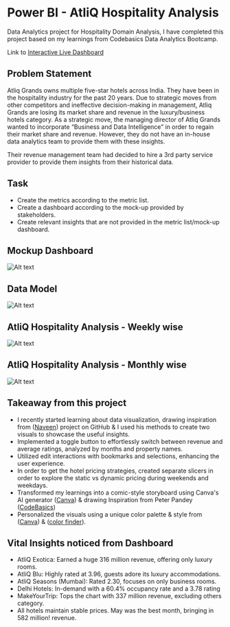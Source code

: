 
# Power BI - AtliQ Hospitality Analysis 

Data Analytics project for Hospitality Domain Analysis, I have completed this project based on my learnings from Codebasics Data Analytics Bootcamp.

Link to [Interactive Live Dashboard](https://www.novypro.com/project/atliq-hospitality-analysis---codebasics-data-analytics-bootcamp-power-bi)

## Problem Statement

Atliq Grands owns multiple five-star hotels across India. They have been in the hospitality industry for the past 20 years. Due to strategic moves from other competitors and ineffective decision-making in management, Atliq Grands are losing its market share and revenue in the luxury/business hotels category. As a strategic move, the managing director of Atliq Grands wanted to incorporate “Business and Data Intelligence” in order to regain their market share and revenue. However, they do not have an in-house data analytics team to provide them with these insights.

Their revenue management team had decided to hire a 3rd party service provider to provide them insights from their historical data.
## Task

- Create the metrics according to the metric list.
- Create a dashboard according to the mock-up provided by stakeholders.
- Create relevant insights that are not provided in the metric list/mock-up dashboard.


## Mockup Dashboard

![Alt text](https://user-images.githubusercontent.com/114329084/271995019-66c31d9a-cf9f-4de4-8d6a-9f02858f9cf8.png)
## Data Model

![Alt text](https://user-images.githubusercontent.com/114329084/271995774-eaf998e2-fc76-4b9a-969c-2e4a2d429f26.png)
## AtliQ Hospitality Analysis - Weekly wise

![Alt text](https://user-images.githubusercontent.com/114329084/272148497-676ed438-89e3-486d-8e9f-61c70f291f95.png)
## AtliQ Hospitality Analysis - Monthly wise
![Alt text](https://user-images.githubusercontent.com/114329084/272148839-9122ac76-e130-4521-baf2-752d94945d87.png)
## Takeaway from this project

- I recently started learning about data visualization, drawing inspiration from ([Naveen](https://github.com/Naveen-S6/AtliQ_Hospitality_Analysis_PowerBI)) project on GitHub & I used his methods to create two visuals to showcase the useful insights.
- Implemented a toggle button to effortlessly switch between revenue and average ratings, analyzed by months and property names.
- Utilized edit interactions with bookmarks and selections, enhancing the user experience.
- In order to get the hotel pricing strategies, created separate slicers in order to explore the static vs dynamic pricing during weekends and weekdays.
- Transformed my learnings into a comic-style storyboard using Canva's AI generator ([Canva](https://www.canva.com/)) & drawing Inspiration from Peter Pandey ([CodeBasics](https://codebasics.io/))
- Personalized the visuals using a unique color palette & style from ([Canva](https://www.canva.com/colors/color-palette-generator/)) & ([color finder](https://imagecolorfinder.com/)).

## Vital Insights noticed from Dashboard

- AtliQ Exotica: Earned a huge 316 million revenue, offering only luxury rooms.
- AtliQ Blu: Highly rated at 3.96, guests adore its luxury accommodations.
- AtliQ Seasons (Mumbai): Rated 2.30, focuses on only business rooms.
- Delhi Hotels: In-demand with a 60.4% occupancy rate and a 3.78 rating
- MakeYourTrip: Tops the chart with 337 million revenue, excluding others category.
- All hotels maintain stable prices. May was the best month, bringing in 582 million! revenue.
